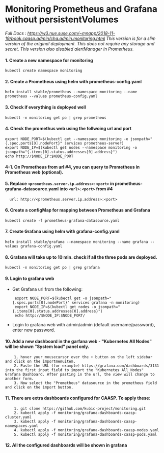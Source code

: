 # Monitoring Prometheus and Grafana without persistentVolumes
*Full Docs : https://w3.nue.suse.com/~mnapp/2018-11-19/book.caasp.admin/cha.admin.monitoring.html
This version is for a slim version of the original deployment. This does not require any storage and secret.
This version also disabled alertManager in Prometheus.*
#### 1. Create a new namespace for monitoring 
```kubectl create namespace monitoring```
#### 2. Create a Prometheus using helm with prometheus-config.yaml
```helm install stable/prometheus --namespace monitoring --name prometheus --values prometheus-config.yaml```
#### 3. Check if everything is deployed well
```kubectl -n monitoring get po | grep prometheus```
#### 4. Check the promethus web using the follwoing url and port
```
export NODE_PORT=$(kubectl get --namespace monitoring -o jsonpath="{.spec.ports[0].nodePort}" services prometheus-server)
export NODE_IP=$(kubectl get nodes --namespace monitoring -o jsonpath="{.items[0].status.addresses[0].address}")
echo http://$NODE_IP:$NODE_PORT
```
#### 4-1. On Prometheus from url #4, you can query to Prometheus in Prometheus web (optional).
#### 5. Replace ```<prometheus.server.ip.address>:<port>``` in prometheus-grafana-datasource.yaml  into ```<url>:<port>``` from #4 
      url: http://<prometheus.server.ip.address>:<port>
#### 6. Create a configMap for mapping between Prometheus and Grafana
```kubectl create -f prometheus-grafana-datasource.yaml``` 
#### 7. Create Grafana using helm with grafana-config.yaml
```helm install stable/grafana --namespace monitoring --name grafana --values grafana-config.yaml``` 
#### 8. Grafana will take up to 10 min. check if all the three pods are deployed.
```kubectl -n monitoring get po | grep grafana```
#### 9. Login to grafana web
   * Get Grafana url from the following:  
     ~~~
      export NODE_PORT=$(kubectl get -o jsonpath="{.spec.ports[0].nodePort}" services grafana -n monitoring)
      export NODE_IP=$(kubectl get nodes -o jsonpath="{.items[0].status.addresses[0].address}")
      echo http://$NODE_IP:$NODE_PORT/
     ~~~
   * Login to grafana web with admin/admin (default username/password), enter new password.   
#### 10. Add a new dashboard in the garfana web - "Kubernetes All Nodes" will be shown "System load" panel only.
```
    1. hover your mousecursor over the + button on the left sidebar and click on the importmenuitem.
    2. Paste the URL (for example) https://grafana.com/dashboards/3131 into the first input field to import the "Kubernetes All Nodes" Grafana Dashboard. After pasting in the url, the view will change to another form.
    3. Now select the "Prometheus" datasource in the prometheus field and click on the import button.
```
#### 11. There are extra dashboards configured for CAASP. To apply these:
```
    1. git clone https://github.com/kubic-project/monitoring.git
    2. kubectl apply -f monitoring/grafana-dashboards-caasp-cluster.yaml
    3. kubectl apply -f monitoring/grafana-dashboards-caasp-namespaces.yaml
    4. kubectl apply -f monitoring/grafana-dashboards-caasp-nodes.yaml
    5. kubectl apply -f monitoring/grafana-dashboards-caasp-pods.yaml
```
#### 12. All the configured dashboards will be shown in grafana 
